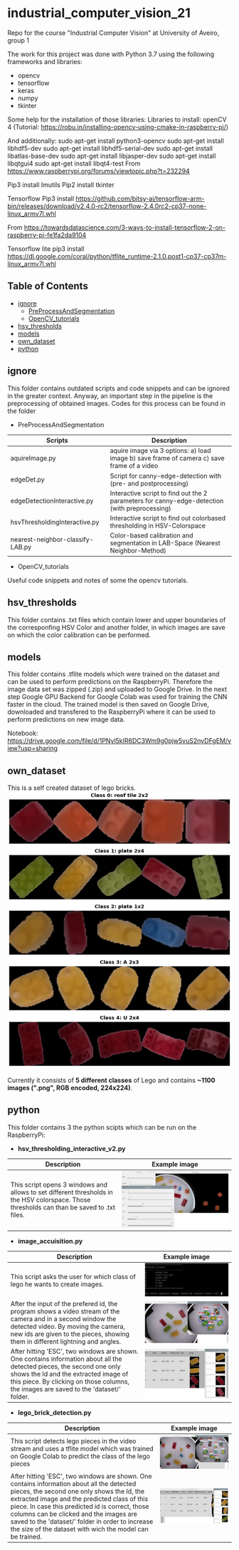 # industrial_computer_vision_21
Repo for the course "Industrial Computer Vision" at University of Aveiro, group 1

The work for this project was done with Python 3.7 using the following frameworks and libraries: 
- opencv
- tensorflow
- keras
- numpy
- tkinter

Some help for the installation of those libraries:
Libraries to install: 
openCV 4 (Tutorial: https://robu.in/installing-opencv-using-cmake-in-raspberry-pi/)

And additionally: 
sudo apt-get install python3-opencv
sudo apt-get install libhdf5-dev
sudo apt-get install libhdf5-serial-dev
sudo apt-get install libatlas-base-dev
sudo apt-get install libjasper-dev 
sudo apt-get install libqtgui4 
sudo apt-get install libqt4-test
From <https://www.raspberrypi.org/forums/viewtopic.php?t=232294> 


Pip3 install Imutils
Pip2 install tkinter

Tensorflow 
Pip3 install https://github.com/bitsy-ai/tensorflow-arm-bin/releases/download/v2.4.0-rc2/tensorflow-2.4.0rc2-cp37-none-linux_armv7l.whl

From <https://towardsdatascience.com/3-ways-to-install-tensorflow-2-on-raspberry-pi-fe1fa2da9104> 


Tensorflow lite
pip3 install https://dl.google.com/coral/python/tflite_runtime-2.1.0.post1-cp37-cp37m-linux_armv7l.whl


## Table of Contents  
- [ignore](#ignore)
  - [PreProcessAndSegmentation](#PreProcessAndSegmentation)
  - [OpenCV_tutorials](#OpenCV_tutorials)
- [hsv_thresholds](#hsv_thresholds)
- [models](#models)
- [own_dataset](#own_dataset)
- [python](#python)



<a name="ignore"/>
<a name="PreProcessAndSegmentation"/>
<a name="OpenCV_tutorials"/>
<a name="hsv_thresholds"/>
<a name="models"/>
<a name="own_dataset"/>
<a name="python"/>


## ignore
This folder contains outdated scripts and code snippets and can be ignored in the greater context.
Anyway, an important step in the pipeline is the preprocessing of obtained images. Codes for this process can be found in the folder

- PreProcessAndSegmentation

Scripts | Description
-------|-----------------------------------
aquireImage.py   | aquire image via 3 options: a) load image b) save frame of camera c) save frame of a video
edgeDet.py   | Script for canny-edge-detection with (pre- and postprocessing)
edgeDetectionInteractive.py   | Interactive script to find out the 2 parameters for canny-edge-detection (with preprocessing)
hsvThresholdingInteractive.py   | Interactive script to find out colorbased thresholding in HSV-Colorspace
nearest-neighbor-classify-LAB.py   | Color-based calibration and segmentation in LAB-Space (Nearest Neighbor-Method)

- OpenCV_tutorials

Useful code snippets and notes of some the opencv tutorials.

## hsv_thresholds
This folder contains .txt files which contain lower and upper boundaries of the corresponfing HSV Color and another folder, in which images are save on which the color calibration can be performed.

## models
This folder contains .tflite models which were trained on the dataset and can be used to perform predictions on the RaspberryPi.
Therefore the image data set was zipped (.zip) and uploaded to Google Drive. In the next step Google GPU Backend for Google Colab was used for training the CNN faster in the cloud.
The trained model is then saved on Google Drive, downloaded and transfered to the RaspberryPi where it can be used to perform predictions on new image data.

Notebook: https://drive.google.com/file/d/1PNyl5kIR6DC3Wm9g0pjw5vuS2nyDFgEM/view?usp=sharing 

## own_dataset
This is a self created dataset of lego bricks. 
![](images/data.png) 

Currently it consists of **5 different classes** of Lego and contains **~1100 images (".png", RGB encoded, 224x224)**.


## python
This folder contains 3 the python scipts which can be run on the RaspberryPi:

- **hsv_thresholding_interactive_v2.py**

Description | Example image
-------|-----------------------------------
This script opens 3 windows and allows to set different thresholds in the HSV colorspace. Those thresholds can than be saved to .txt files.   | ![](images/hsv_thresholding_interactive.jpg) 



- **image_accuisition.py**

Description | Example image
-------|-----------------------------------
This script asks the user for which class of lego he wants to create images.   | ![](images/acquire_images_console.jpg)
After the input of the prefered id, the program shows a video stream of the camera and in a second window the detected video. By moving the camera, new ids are given to the pieces, showing them in different lightning and angles.   |  ![](images/acquire_images_detection.jpg)
After hitting 'ESC', two windows are shown. One contains information about all the detected pieces, the second one only shows the Id and the extracted image of this piece. By clicking on those columns, the images are saved to the 'dataset/<id>' folder.   |  ![](images/overview_and_save.jpg)

- **lego_brick_detection.py**
  
 Description | Example image
-------|-----------------------------------
This script detects lego pieces in the video stream and uses a tflite model which was trained on Google Colab to predict the class of the lego pieces   | ![](images/detection_and_classification.jpg)
  After hitting 'ESC', two windows are shown. One contains information about all the detected pieces, the second one only shows the Id, the extracted image and the predicted class of this piece. In case this predicted id is correct, those columns can be clicked and the images are saved to the 'dataset/<id>' folder in order to increase the size of the dataset with wich the model can be trained.   |  ![](images/final_overview.jpg)

